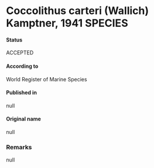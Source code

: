 Coccolithus carteri (Wallich) Kamptner, 1941 SPECIES
=======

#### Status
ACCEPTED

#### According to
World Register of Marine Species

#### Published in
null

#### Original name
null

### Remarks
null